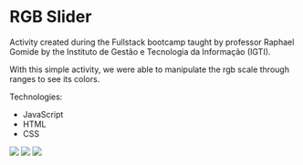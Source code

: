# RGB Slider

Activity created during the Fullstack bootcamp taught by professor Raphael Gomide by the  Instituto de Gestão e Tecnologia da Informação (IGTI).

With this simple activity, we were able to manipulate the rgb scale through ranges to see its colors.

Technologies:
- JavaScript
- HTML
- CSS

![](https://scontent.fbnu2-1.fna.fbcdn.net/v/t1.0-9/107524993_1670448366442841_1488852443739828382_n.jpg?_nc_cat=106&_nc_sid=0debeb&_nc_ohc=G6wCZoXe124AX-dWhCN&_nc_ht=scontent.fbnu2-1.fna&oh=66a2b9be849a85463bd4d1d7a2680cf1&oe=5F2ED586)
![](https://scontent.fbnu2-1.fna.fbcdn.net/v/t1.0-9/107715556_1670448363109508_323254249707083922_n.jpg?_nc_cat=100&_nc_sid=0debeb&_nc_ohc=XcU9tDjzxrQAX9j5rv1&_nc_ht=scontent.fbnu2-1.fna&oh=74910dd5f8b62bb06a31088f484c0832&oe=5F2FC6E6)
![](https://scontent.fbnu2-1.fna.fbcdn.net/v/t1.0-9/106505284_1670448369776174_5866434773870102942_n.jpg?_nc_cat=108&_nc_sid=0debeb&_nc_ohc=onR1vBLj-CAAX-IjkFH&_nc_ht=scontent.fbnu2-1.fna&oh=9d375a72a46194a14a610a72f1152988&oe=5F2DA4A1)

